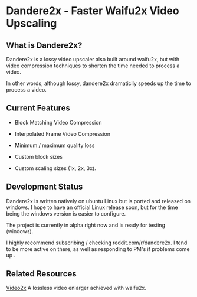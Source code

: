 # Dandere2x - Faster Waifu2x Video Upscaling


## What is Dandere2x? 

Dandere2x is a lossy video upscaler also built around waifu2x, but with video compression techniques to shorten the time needed to process a video.

In other words, although lossy, dandere2x dramaticlly speeds up the time to process a video.

## Current Features

- Block Matching Video Compression

- Interpolated Frame Video Compression

- Minimum / maximum quality loss

- Custom block sizes

- Custom scaling sizes (1x, 2x, 3x).

## Development Status

Dandere2x is written natively on ubuntu Linux but is ported and released on windows. I hope to have an official Linux release soon, but for the time being the windows version is easier to configure.

The project is currently in alpha right now and is ready for testing (windows).

I highly recommend subscribing / checking reddit.com/r/dandere2x. I tend to be more active on there, as well as responding to PM's if problems come up .


## Related Resources

[Video2x](https://github.com/K4YT3X/video2x) A lossless video enlarger achieved with waifu2x. 
